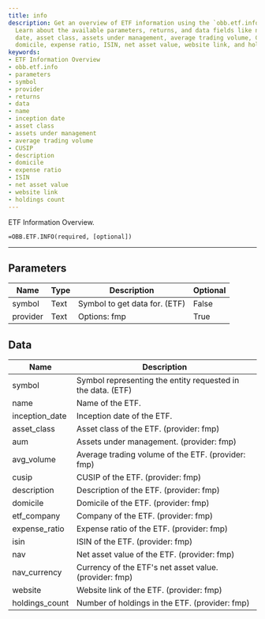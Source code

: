 ```yaml
---
title: info
description: Get an overview of ETF information using the `obb.etf.info` function.
  Learn about the available parameters, returns, and data fields like name, inception
  date, asset class, assets under management, average trading volume, CUSIP, description,
  domicile, expense ratio, ISIN, net asset value, website link, and holdings count.
keywords: 
- ETF Information Overview
- obb.etf.info
- parameters
- symbol
- provider
- returns
- data
- name
- inception date
- asset class
- assets under management
- average trading volume
- CUSIP
- description
- domicile
- expense ratio
- ISIN
- net asset value
- website link
- holdings count
---
```


<!-- markdownlint-disable MD041 -->

ETF Information Overview.

```excel wordwrap
=OBB.ETF.INFO(required, [optional])
```

---

## Parameters

| Name | Type | Description | Optional |
| ---- | ---- | ----------- | -------- |
| symbol | Text | Symbol to get data for. (ETF) | False |
| provider | Text | Options: fmp | True |

## Data

| Name | Description |
| ---- | ----------- |
| symbol | Symbol representing the entity requested in the data. (ETF)  |
| name | Name of the ETF.  |
| inception_date | Inception date of the ETF.  |
| asset_class | Asset class of the ETF. (provider: fmp) |
| aum | Assets under management. (provider: fmp) |
| avg_volume | Average trading volume of the ETF. (provider: fmp) |
| cusip | CUSIP of the ETF. (provider: fmp) |
| description | Description of the ETF. (provider: fmp) |
| domicile | Domicile of the ETF. (provider: fmp) |
| etf_company | Company of the ETF. (provider: fmp) |
| expense_ratio | Expense ratio of the ETF. (provider: fmp) |
| isin | ISIN of the ETF. (provider: fmp) |
| nav | Net asset value of the ETF. (provider: fmp) |
| nav_currency | Currency of the ETF's net asset value. (provider: fmp) |
| website | Website link of the ETF. (provider: fmp) |
| holdings_count | Number of holdings in the ETF. (provider: fmp) |
